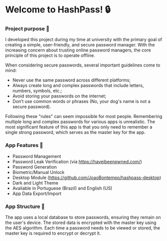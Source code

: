 # Welcome to HashPass! 🔒

### Project purpose 📝

I developed this project during my time at university with the primary goal of creating a simple, user-friendly, and secure password manager. With the increasing concern about trusting online password managers, the core principle of this project is to operate offline.

When considering secure passwords, several important guidelines come to mind:

- Never use the same password across different platforms;
- Always create long and complex passwords that include letters, numbers, symbols, etc.;
- Avoid storing your passwords on the internet;
- Don’t use common words or phrases (No, your dog's name is not a secure password).

Following these "rules" can seem impossible for most people. Remembering multiple long and complex passwords for various apps is unrealistic. The most significant feature of this app is that you only need to remember a single strong password, which serves as the master key for the app.

### App Features 📱

- Password Management
- Password Leak Verification (via https://haveibeenpwned.com/)
- Password Generation
- Biometric/Manual Unlock
- Desktop Module (https://github.com/JoaoBontempo/hashpass-desktop)
- Dark and Light Theme
- Avaliable in Portuguese (Brazil) and English (US)
- App Data Export/Import

### App Structure 🔧

The app uses a local database to store passwords, ensuring they remain on the user's device. The stored data is encrypted with the master key using the AES algorithm. Each time a password needs to be viewed or stored, the master key is required to encrypt or decrypt it.